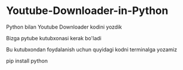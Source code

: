 # Youtube-Downloader-in-Python
Python bilan Youtube Downloader kodini yozdik

Bizga pytube kutubxonasi kerak bo'ladi

Bu kutubxondan foydalanish uchun quyidagi kodni terminalga yozamiz

pip install python